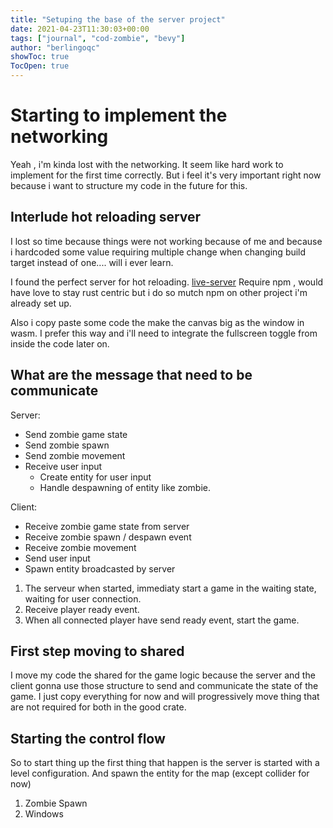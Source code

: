```yaml
---
title: "Setuping the base of the server project"
date: 2021-04-23T11:30:03+00:00
tags: ["journal", "cod-zombie", "bevy"]
author: "berlingoqc"
showToc: true
TocOpen: true
---
```


# Starting to implement the networking


Yeah , i'm kinda lost with the networking. It seem like hard
work to implement for the first time correctly. But i feel
it's very important right now because i want to structure my
code in the future for this.


## Interlude hot reloading server

I lost so time because things were not working because of me
and because i hardcoded some value requiring multiple change
when changing build target instead of one.... will i ever learn.

I found the perfect server for hot reloading. [live-server](http://tapiov.net/live-server/http://tapiov.net/live-server/)
Require npm , would have love to stay rust centric but i do
so mutch npm on other project i'm already set up.

Also i copy paste some code the make the canvas big as the window
in wasm. I prefer this way and i'll need to integrate the fullscreen
toggle from inside the code later on.


## What are the message that need to be communicate

Server:
* Send zombie game state
* Send zombie spawn
* Send zombie movement
* Receive user input
    * Create entity for user input
    * Handle despawning of entity like zombie.

Client:
* Receive zombie game state from server
* Receive zombie spawn / despawn event
* Receive zombie movement
* Send user input
* Spawn entity broadcasted by server


1. The serveur when started, immediaty start a game in the waiting state,
waiting for user connection.
2. Receive player ready event.
3. When all connected player have send ready event, start the game.


## First step moving to shared

I move my code the shared for the game logic because the server
and the client gonna use those structure to send and communicate
the state of the game. I just copy everything for now and will
progressively move thing that are not required for both in the good
crate.

## Starting the control flow

So to start thing up the first thing that happen is the server is
started with a level configuration. And spawn the entity for the map
(except collider for now)

1. Zombie Spawn
2. Windows
